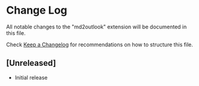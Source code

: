 # Change Log

All notable changes to the "md2outlook" extension will be documented in this file.

Check [Keep a Changelog](http://keepachangelog.com/) for recommendations on how to structure this file.

## [Unreleased]

- Initial release
